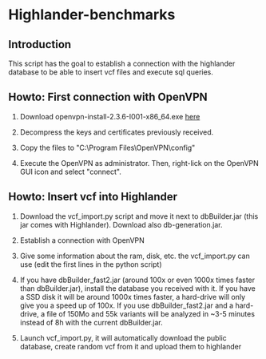 # Highlander-benchmarks

## Introduction
This script has the goal to establish a connection with the highlander database to be able to insert vcf files and execute sql queries.

## Howto: First connection with OpenVPN

1. Download openvpn-install-2.3.6-I001-x86_64.exe [here](https://openvpn.net/index.php/open-source/downloads.html)

2. Decompress the keys and certificates previously received.

3. Copy the files to "C:\Program Files\OpenVPN\config\"

4. Execute the OpenVPN as administrator. Then, right-lick on the OpenVPN GUI icon and select "connect".

## Howto: Insert vcf into Highlander

1. Download the vcf_import.py script and move it next to dbBuilder.jar (this jar comes with Highlander). Download also db-generation.jar.

2. Establish a connection with OpenVPN

3. Give some information about the ram, disk, etc. the vcf_import.py can use (edit the first lines in the python script)

4. If you have dbBuilder\_fast2.jar (around 100x or even 1000x times faster than dbBuilder.jar), install the database you received with it. If you have a SSD disk it will be around 1000x times faster, a hard-drive will only give you a speed up of 100x. If you use dbBuilder\_fast2.jar and a hard-drive, a file of 150Mo and 55k variants will be analyzed in ~3-5 minutes instead of 8h with the current dbBuilder.jar. 

5. Launch vcf_import.py, it will automatically download the public database, create random vcf from it and upload them to highlander